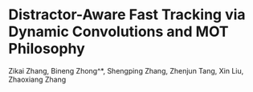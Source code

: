 # Distractor-Aware Fast Tracking via Dynamic Convolutions and MOT Philosophy

Zikai Zhang, Bineng Zhong^*, Shengping Zhang, Zhenjun Tang, Xin Liu, Zhaoxiang Zhang
